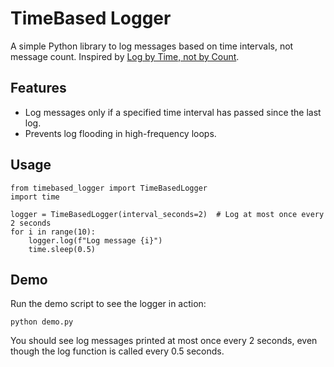 # TimeBased Logger

A simple Python library to log messages based on time intervals, not message count. Inspired by [Log by Time, not by Count](https://johnscolaro.xyz/blog/log-by-time-not-by-count).

## Features
- Log messages only if a specified time interval has passed since the last log.
- Prevents log flooding in high-frequency loops.

## Usage

```
from timebased_logger import TimeBasedLogger
import time

logger = TimeBasedLogger(interval_seconds=2)  # Log at most once every 2 seconds
for i in range(10):
    logger.log(f"Log message {i}")
    time.sleep(0.5)
```

## Demo
Run the demo script to see the logger in action:

```
python demo.py
```

You should see log messages printed at most once every 2 seconds, even though the log function is called every 0.5 seconds. 